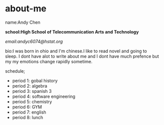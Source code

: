 # about-me
name:Andy Chen

**school:High School of Telecommunication Arts and Technology**

_email:andyc6074@hstat.org_

bio:I was born in ohio and I'm chinese.I like to read novel and going to sleep.
I dont have alot to write about me and I dont have much prefence but my my emotions change rapidly sometime.

schedule;
* period 1: gobal history
* period 2: algebra
* period 3: spanish 3
* period 4: software engineering
* period 5: chemistry
* period 6: GYM
* period 7: english
* period 8: lunch
 
